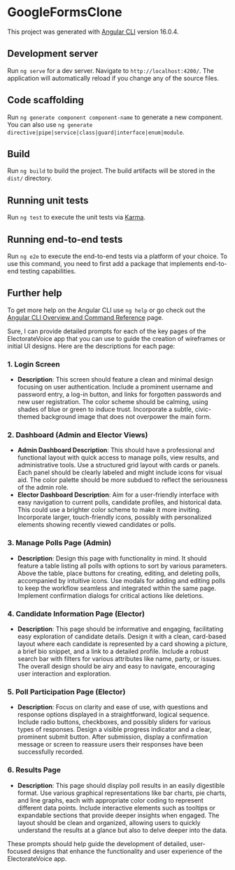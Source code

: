 # GoogleFormsClone

This project was generated with [Angular CLI](https://github.com/angular/angular-cli) version 16.0.4.

## Development server

Run `ng serve` for a dev server. Navigate to `http://localhost:4200/`. The application will automatically reload if you change any of the source files.

## Code scaffolding

Run `ng generate component component-name` to generate a new component. You can also use `ng generate directive|pipe|service|class|guard|interface|enum|module`.

## Build

Run `ng build` to build the project. The build artifacts will be stored in the `dist/` directory.

## Running unit tests

Run `ng test` to execute the unit tests via [Karma](https://karma-runner.github.io).

## Running end-to-end tests

Run `ng e2e` to execute the end-to-end tests via a platform of your choice. To use this command, you need to first add a package that implements end-to-end testing capabilities.

## Further help

To get more help on the Angular CLI use `ng help` or go check out the [Angular CLI Overview and Command Reference](https://angular.io/cli) page.

Sure, I can provide detailed prompts for each of the key pages of the ElectorateVoice app that you can use to guide the creation of wireframes or initial UI designs. Here are the descriptions for each page:

### 1. **Login Screen**
- **Description**: This screen should feature a clean and minimal design focusing on user authentication. Include a prominent username and password entry, a log-in button, and links for forgotten passwords and new user registration. The color scheme should be calming, using shades of blue or green to induce trust. Incorporate a subtle, civic-themed background image that does not overpower the main form.

### 2. **Dashboard (Admin and Elector Views)**
- **Admin Dashboard Description**: This should have a professional and functional layout with quick access to manage polls, view results, and administrative tools. Use a structured grid layout with cards or panels. Each panel should be clearly labeled and might include icons for visual aid. The color palette should be more subdued to reflect the seriousness of the admin role.
- **Elector Dashboard Description**: Aim for a user-friendly interface with easy navigation to current polls, candidate profiles, and historical data. This could use a brighter color scheme to make it more inviting. Incorporate larger, touch-friendly icons, possibly with personalized elements showing recently viewed candidates or polls.

### 3. **Manage Polls Page (Admin)**
- **Description**: Design this page with functionality in mind. It should feature a table listing all polls with options to sort by various parameters. Above the table, place buttons for creating, editing, and deleting polls, accompanied by intuitive icons. Use modals for adding and editing polls to keep the workflow seamless and integrated within the same page. Implement confirmation dialogs for critical actions like deletions.

### 4. **Candidate Information Page (Elector)**
- **Description**: This page should be informative and engaging, facilitating easy exploration of candidate details. Design it with a clean, card-based layout where each candidate is represented by a card showing a picture, a brief bio snippet, and a link to a detailed profile. Include a robust search bar with filters for various attributes like name, party, or issues. The overall design should be airy and easy to navigate, encouraging user interaction and exploration.

### 5. **Poll Participation Page (Elector)**
- **Description**: Focus on clarity and ease of use, with questions and response options displayed in a straightforward, logical sequence. Include radio buttons, checkboxes, and possibly sliders for various types of responses. Design a visible progress indicator and a clear, prominent submit button. After submission, display a confirmation message or screen to reassure users their responses have been successfully recorded.

### 6. **Results Page**
- **Description**: This page should display poll results in an easily digestible format. Use various graphical representations like bar charts, pie charts, and line graphs, each with appropriate color coding to represent different data points. Include interactive elements such as tooltips or expandable sections that provide deeper insights when engaged. The layout should be clean and organized, allowing users to quickly understand the results at a glance but also to delve deeper into the data.

These prompts should help guide the development of detailed, user-focused designs that enhance the functionality and user experience of the ElectorateVoice app.
